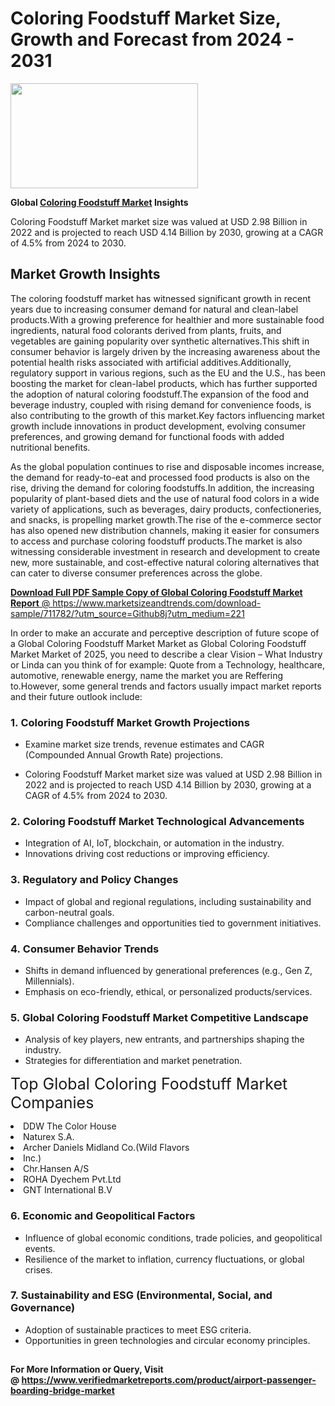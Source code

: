 <H1>Coloring Foodstuff Market Size, Growth and Forecast from 2024 - 2031</H1><img class="aligncenter size-medium wp-image-584254" src="https://thirdeyenews.in/wp-content/uploads/2024/09/Global-Market-Research-300x168.jpeg" alt="" width="300" height="168" /><p><strong>Global&nbsp;<a href="https://www.marketsizeandtrends.com/download-sample/711782/?utm_source=Github8j?utm_medium=221">Coloring Foodstuff Market</a> Insights</strong></p><p>Coloring Foodstuff Market market size was valued at USD 2.98 Billion in 2022 and is projected to reach USD 4.14 Billion by 2030, growing at a CAGR of 4.5% from 2024 to 2030.</p><p><h2>Market Growth Insights</h2> <p>The coloring foodstuff market has witnessed significant growth in recent years due to increasing consumer demand for natural and clean-label products.With a growing preference for healthier and more sustainable food ingredients, natural food colorants derived from plants, fruits, and vegetables are gaining popularity over synthetic alternatives.This shift in consumer behavior is largely driven by the increasing awareness about the potential health risks associated with artificial additives.Additionally, regulatory support in various regions, such as the EU and the U.S., has been boosting the market for clean-label products, which has further supported the adoption of natural coloring foodstuff.The expansion of the food and beverage industry, coupled with rising demand for convenience foods, is also contributing to the growth of this market.Key factors influencing market growth include innovations in product development, evolving consumer preferences, and growing demand for functional foods with added nutritional benefits.</p> <p><a href="sample-link.com"></a></p> <p>As the global population continues to rise and disposable incomes increase, the demand for ready-to-eat and processed food products is also on the rise, driving the demand for coloring foodstuffs.In addition, the increasing popularity of plant-based diets and the use of natural food colors in a wide variety of applications, such as beverages, dairy products, confectioneries, and snacks, is propelling market growth.The rise of the e-commerce sector has also opened new distribution channels, making it easier for consumers to access and purchase coloring foodstuff products.The market is also witnessing considerable investment in research and development to create new, more sustainable, and cost-effective natural coloring alternatives that can cater to diverse consumer preferences across the globe.</p> <p><a href="more-info-link.com"></p><p><span class=""><strong>Download Full PDF Sample Copy of Global Coloring Foodstuff Market Report</strong> @ <a href="https://www.marketsizeandtrends.com/download-sample/711782/?utm_source=Github8j?utm_medium=221" target="_blank">https://www.marketsizeandtrends.com/download-sample/711782/?utm_source=Github8j?utm_medium=221</a></span></p><p>In order to make an accurate and perceptive description of future scope of a Global&nbsp;Coloring Foodstuff Market Market as Global&nbsp;Coloring Foodstuff Market Market of 2025, you need to describe a clear Vision &ndash; What Industry or Linda can you think of for example: Quote from a Technology, healthcare, automotive, renewable energy, name the market you are Reffering to.However, some general trends and factors usually impact market reports and their future outlook include:</p><h3>1.&nbsp;<strong>Coloring Foodstuff Market Growth Projections</strong></h3><ul><li>Examine market size trends, revenue estimates and CAGR (Compounded Annual Growth Rate) projections.</li><li><p>Coloring Foodstuff Market market size was valued at USD 2.98 Billion in 2022 and is projected to reach USD 4.14 Billion by 2030, growing at a CAGR of 4.5% from 2024 to 2030.</p></li></ul><h3>2.&nbsp;<strong>Coloring Foodstuff Market Technological Advancements</strong></h3><ul><li>Integration of AI, IoT, blockchain, or automation in the industry.</li><li>Innovations driving cost reductions or improving efficiency.</li></ul><h3>3.&nbsp;<strong>Regulatory and Policy Changes</strong></h3><ul><li>Impact of global and regional regulations, including sustainability and carbon-neutral goals.</li><li>Compliance challenges and opportunities tied to government initiatives.</li></ul><h3>4.&nbsp;<strong>Consumer Behavior Trends</strong></h3><ul><li>Shifts in demand influenced by generational preferences (e.g., Gen Z, Millennials).</li><li>Emphasis on eco-friendly, ethical, or personalized products/services.</li></ul><h3>5.&nbsp;<strong>Global Coloring Foodstuff Market Competitive Landscape</strong></h3><ul><li>Analysis of key players, new entrants, and partnerships shaping the industry.</li><li>Strategies for differentiation and market penetration.</li></ul><p data-pm-slice="1 1 []"><span style="color: inherit; font-family: inherit; font-size: 25px;">Top Global Coloring Foodstuff Market Companies</span></p><div class="" data-test-id=""><p><li>DDW The Color House</li><li> Naturex S.A.</li><li> Archer Daniels Midland Co.(Wild Flavors</li><li> Inc.)</li><li> Chr.Hansen A/S</li><li> ROHA Dyechem Pvt.Ltd</li><li> GNT International B.V</li></p></div><h3>6.&nbsp;<strong>Economic and Geopolitical Factors</strong></h3><ul><li>Influence of global economic conditions, trade policies, and geopolitical events.</li><li>Resilience of the market to inflation, currency fluctuations, or global crises.</li></ul><h3>7.&nbsp;<strong>Sustainability and ESG (Environmental, Social, and Governance)</strong></h3><ul><li>Adoption of sustainable practices to meet ESG criteria.</li><li>Opportunities in green technologies and circular economy principles.</li></ul><h2><strong style="font-size: 14px;">For More Information or Query, Visit @&nbsp;</strong><a style="background-color: #ffffff; font-size: 14px;" href="https://www.marketsizeandtrends.com/report/coloring-foodstuff-market/" target="_blank">https://www.verifiedmarketreports.com/product/airport-passenger-boarding-bridge-market</a></h2>